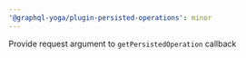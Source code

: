 ```yaml
---
'@graphql-yoga/plugin-persisted-operations': minor
---
```


Provide request argument to `getPersistedOperation` callback
